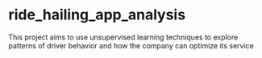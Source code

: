 # ride_hailing_app_analysis
This project aims to use unsupervised learning techniques to explore patterns of driver behavior and how the company can optimize its service
